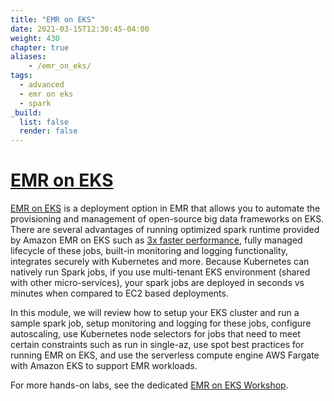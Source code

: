 ```yaml
---
title: "EMR on EKS"
date: 2021-03-15T12:30:45-04:00
weight: 430
chapter: true
aliases:
    - /emr_on_eks/
tags:
  - advanced
  - emr on eks
  - spark
_build:
  list: false
  render: false
---
```

# [EMR on EKS](https://docs.aws.amazon.com/emr/latest/EMR-on-EKS-DevelopmentGuide/emr-eks.html)

[EMR on EKS](https://docs.aws.amazon.com/emr/latest/EMR-on-EKS-DevelopmentGuide/emr-eks.html) is a deployment option in EMR that allows you to automate the provisioning and management of open-source big data frameworks on EKS. There are several advantages of running optimized spark runtime provided by Amazon EMR on EKS such as [3x faster performance](https://aws.amazon.com/emr/faqs/), fully managed lifecycle of these jobs, built-in monitoring and logging functionality, integrates securely with Kubernetes and more. Because Kubernetes can natively run Spark jobs, if you use multi-tenant EKS environment (shared with other micro-services), your spark jobs are deployed in seconds vs minutes when compared to EC2 based deployments.

In this module, we will review how to setup your EKS cluster and run a sample spark job, setup monitoring and logging for these jobs, configure autoscaling, use Kubernetes node selectors for jobs that need to meet certain constraints such as run in single-az, use spot best practices for running EMR on EKS, and use the serverless compute engine AWS Fargate with Amazon EKS to support EMR workloads.

For more hands-on labs, see the dedicated [EMR on EKS Workshop](https://emr-on-eks.workshop.aws/).
